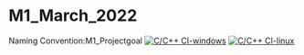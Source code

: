 # M1_March_2022
Naming Convention:M1_Projectgoal
[![C/C++ CI-windows](https://github.com/gangukumbar/M1_March_2022/actions/workflows/cw-cpp.yml/badge.svg)](https://github.com/gangukumbar/M1_March_2022/actions/workflows/cw-cpp.yml)
[![C/C++ CI-linux](https://github.com/gangukumbar/M1_March_2022/actions/workflows/cl-cpp.yml/badge.svg)](https://github.com/gangukumbar/M1_March_2022/actions/workflows/cl-cpp.yml)
